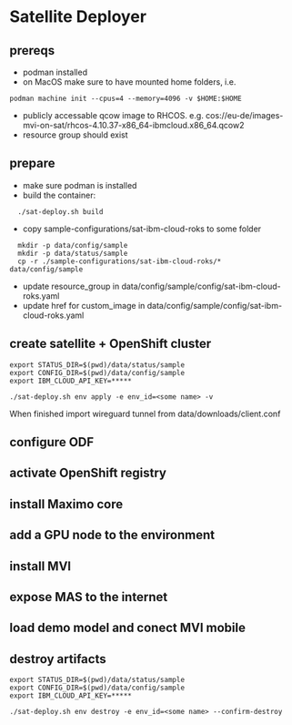 # Satellite Deployer

## prereqs
- podman installed
- on MacOS make sure to have mounted home folders, i.e.
```
podman machine init --cpus=4 --memory=4096 -v $HOME:$HOME
```
- publicly accessable qcow image to RHCOS. e.g. cos://eu-de/images-mvi-on-sat/rhcos-4.10.37-x86_64-ibmcloud.x86_64.qcow2
- resource group should exist

## prepare
- make sure podman is installed
- build the container:
```
  ./sat-deploy.sh build
```
- copy sample-configurations/sat-ibm-cloud-roks to some folder
```
  mkdir -p data/config/sample
  mkdir -p data/status/sample
  cp -r ./sample-configurations/sat-ibm-cloud-roks/* data/config/sample
```
- update resource_group in data/config/sample/config/sat-ibm-cloud-roks.yaml
- update href for custom_image in data/config/sample/config/sat-ibm-cloud-roks.yaml

## create satellite + OpenShift cluster

```
export STATUS_DIR=$(pwd)/data/status/sample
export CONFIG_DIR=$(pwd)/data/config/sample
export IBM_CLOUD_API_KEY=*****

./sat-deploy.sh env apply -e env_id=<some name> -v
```

When finished import wireguard tunnel from data/downloads/client.conf

## configure ODF

## activate OpenShift registry

## install Maximo core

## add a GPU node to the environment

## install MVI

## expose MAS to the internet

## load demo model and conect MVI mobile

## destroy artifacts

```
export STATUS_DIR=$(pwd)/data/status/sample
export CONFIG_DIR=$(pwd)/data/config/sample
export IBM_CLOUD_API_KEY=*****

./sat-deploy.sh env destroy -e env_id=<some name> --confirm-destroy
```